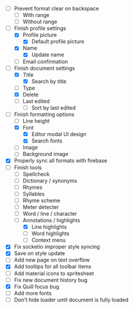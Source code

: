 - [ ] Prevent format clear on backspace
  - [ ] With range
  - [ ] Without range
- [ ] Finish profile settings
  - [x] Profile picture
    - [x] Default profile picture
  - [x] Name
    - [x] Update name
  - [ ] Email confirmation
- [ ] Finish document settings
  - [x] Title
    - [x] Search by title
  - [ ] Type
  - [x] Delete
  - [ ] Last edited
    - [ ] Sort by last edited
- [ ] Finish formatting options
  - [ ] Line height
  - [x] Font
    - [x] Editor modal UI design
    - [x] Search fonts
  - [ ] Image
  - [ ] Background image
- [x] Properly sync all formats with firebase
- [ ] Finish tools
  - [ ] Spellcheck
  - [ ] Dictionary / synonyms
  - [ ] Rhymes
  - [ ] Syllables
  - [ ] Rhyme scheme
  - [ ] Meter detecter
  - [ ] Word / line / character
  - [ ] Annotations / highlights
    - [x] Line highlights
    - [ ] Word highlights
    - [ ] Context menu
- [x] Fix socketio improper style syncing
- [x] Save on style update
- [ ] Add new page on text overflow
- [x] Add tooltips for all toolbar items
- [ ] Add material icons to spritesheet
- [ ] Fix new document history bug
- [x] Fix Quill focus bug
- [ ] Add more fonts
- [ ] Don't hide loader until document is fully loaded
